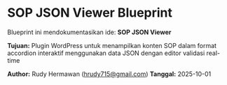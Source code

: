 # SOP JSON Viewer Blueprint

Blueprint ini mendokumentasikan ide: **SOP JSON Viewer**

**Tujuan:** Plugin WordPress untuk menampilkan konten SOP dalam format accordion interaktif menggunakan data JSON dengan editor validasi real-time

**Author:** Rudy Hermawan (hrudy715@gmail.com)
**Tanggal:** 2025-10-01